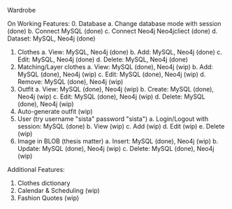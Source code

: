 Wardrobe 

On Working Features:
0. Database
	a. Change database mode with session (done)
	b. Connect MySQL (done)
	c. Connect Neo4j Neo4jcliect (done)
	d. Dataset: MySQL, Neo4j (done)
1. Clothes
	a. View: MySQL, Neo4j (done)
	b. Add: MySQL, Neo4j (done)
	c. Edit: MySQL, Neo4j (done)
	d. Delete: MySQL, Neo4j (done)
2. Matching/Layer clothes
	a. View: MySQL (done), Neo4j (wip)
	b. Add: MySQL (done), Neo4j (wip)
	c. Edit: MySQL (done), Neo4j (wip)
	d. Remove: MySQL (done), Neo4j (wip)
3. Outfit
	a. View: MySQL (done), Neo4j (wip)
	b. Create: MySQL (done), Neo4j (wip)
	c. Edit: MySQL (done), Neo4j (wip)
	d. Delete: MySQL (done), Neo4j (wip)
4. Auto-generate outfit (wip)
5. User (try username "sista" password "sista")
	a. Login/Logout with session: MySQL (done)
	b. View (wip)
	c. Add (wip)
	d. Edit (wip)
	e. Delete (wip)
6. Image in BLOB (thesis matter)
	a. Insert: MySQL (done), Neo4j (wip)
	b. Update: MySQL (done), Neo4j (wip)
	c. Delete: MySQL (done), Neo4j (wip)

Additional Features:
1. Clothes dictionary
2. Calendar & Scheduling (wip)
3. Fashion Quotes (wip)